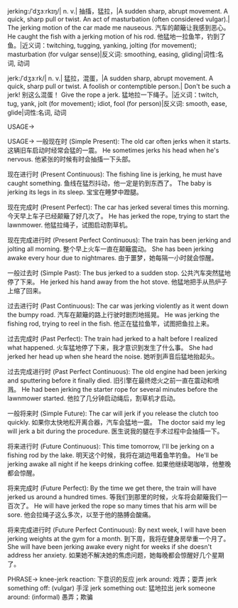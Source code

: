jerking:/ˈdʒɜːrkɪŋ/| n. v.| 抽搐，猛拉，|A sudden sharp, abrupt movement.  A quick, sharp pull or twist. An act of masturbation (often considered vulgar).| The jerking motion of the car made me nauseous. 汽车的颠簸让我感到恶心。 He caught the fish with a jerking motion of his rod. 他猛地一拉鱼竿，钓到了鱼。|近义词：twitching, tugging, yanking, jolting (for movement); masturbation (for vulgar sense)|反义词: smoothing, easing, gliding|词性:名词, 动词

jerk:/ˈdʒɜːrk/| n. v.| 猛拉，混蛋，|A sudden sharp, abrupt movement.  A quick, sharp pull or twist. A foolish or contemptible person.| Don't be such a jerk! 别这么混蛋！ Give the rope a jerk. 猛地拉一下绳子。|近义词：twitch, tug, yank, jolt (for movement); idiot, fool (for person)|反义词: smooth, ease, glide|词性:名词, 动词


USAGE->

USAGE->
一般现在时 (Simple Present):
The old car often jerks when it starts. 这辆旧车启动时经常会猛的一震。
He sometimes jerks his head when he's nervous. 他紧张的时候有时会抽搐一下头部。

现在进行时 (Present Continuous):
The fishing line is jerking, he must have caught something. 鱼线在猛烈抖动，他一定是钓到东西了。
The baby is jerking its legs in its sleep. 宝宝在睡梦中蹬腿。

现在完成时 (Present Perfect):
The car has jerked several times this morning. 今天早上车子已经颠簸了好几次了。
He has jerked the rope, trying to start the lawnmower. 他猛拉绳子，试图启动割草机。

现在完成进行时 (Present Perfect Continuous):
The train has been jerking and jolting all morning.  整个早上火车一直在颠簸震动。
She has been jerking awake every hour due to nightmares.  由于噩梦，她每隔一小时就会惊醒。


一般过去时 (Simple Past):
The bus jerked to a sudden stop. 公共汽车突然猛地停了下来。
He jerked his hand away from the hot stove. 他猛地把手从热炉子上缩了回来。

过去进行时 (Past Continuous):
The car was jerking violently as it went down the bumpy road. 汽车在颠簸的路上行驶时剧烈地摇晃。
He was jerking the fishing rod, trying to reel in the fish. 他正在猛拉鱼竿，试图把鱼拉上来。

过去完成时 (Past Perfect):
The train had jerked to a halt before I realized what happened. 火车猛地停了下来，我才意识到发生了什么事。
She had jerked her head up when she heard the noise. 她听到声音后猛地抬起头。

过去完成进行时 (Past Perfect Continuous):
The old engine had been jerking and sputtering before it finally died.  旧引擎在最终熄火之前一直在震动和喷溅。
He had been jerking the starter rope for several minutes before the lawnmower started. 他拉了几分钟启动绳后，割草机才启动。


一般将来时 (Simple Future):
The car will jerk if you release the clutch too quickly. 如果你太快地松开离合器，汽车会猛地一震。
The doctor said my leg will jerk a bit during the procedure. 医生说我的腿在手术过程中会抽搐一下。

将来进行时 (Future Continuous):
This time tomorrow, I'll be jerking on a fishing rod by the lake. 明天这个时候，我将在湖边甩着鱼竿钓鱼。
He'll be jerking awake all night if he keeps drinking coffee. 如果他继续喝咖啡，他整晚都会惊醒。

将来完成时 (Future Perfect):
By the time we get there, the train will have jerked us around a hundred times. 等我们到那里的时候，火车将会颠簸我们一百次了。
He will have jerked the rope so many times that his arm will be sore. 他会拉绳子这么多次，以至于他的胳膊会酸痛。

将来完成进行时 (Future Perfect Continuous):
By next week, I will have been jerking weights at the gym for a month. 到下周，我将在健身房举重一个月了。
She will have been jerking awake every night for weeks if she doesn't address her anxiety. 如果她不解决她的焦虑问题，她每晚都会惊醒好几个星期了。


PHRASE->
knee-jerk reaction:  下意识的反应
jerk around:  戏弄；耍弄
jerk something off: (vulgar) 手淫
jerk something out:  猛地拉出
jerk someone around:  (informal)  愚弄；欺骗


